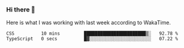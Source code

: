 ### Hi there 👋

Here is what I was working with last week according to WakaTime. 
<!--START_SECTION:waka-->

```text
CSS          10 mins         ███████████████████████▒░   92.78 %
TypeScript   0 secs          █▓░░░░░░░░░░░░░░░░░░░░░░░   07.22 %
```

<!--END_SECTION:waka-->

<!--
**keithort/keithort** is a ✨ _special_ ✨ repository because its `README.md` (this file) appears on your GitHub profile.

Here are some ideas to get you started:

- 🔭 I’m currently working on ...
- 🌱 I’m currently learning ...
- 👯 I’m looking to collaborate on ...
- 🤔 I’m looking for help with ...
- 💬 Ask me about ...
- 📫 How to reach me: ...
- 😄 Pronouns: ...
- ⚡ Fun fact: ...
-->
